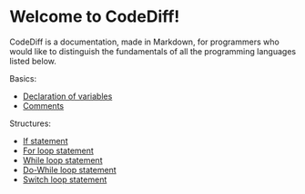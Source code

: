 # Welcome to CodeDiff!

CodeDiff is a documentation, made in Markdown, for programmers who would like to distinguish the fundamentals of all the programming languages listed below.

Basics:
- [Declaration of variables](basics/variables.md)
- [Comments](basics/comment.md)

Structures:
- [If statement](structures/if-statement.md)
- [For loop statement](structures/for-loop.md)
- [While loop statement](structures/while-loop.md)
- [Do-While loop statement](structures/do-while-loop.md)
- [Switch loop statement](structures/switch-statement.md)
